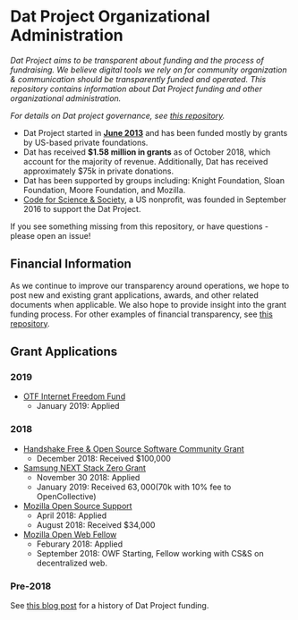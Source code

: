 # Dat Project Organizational Administration

*Dat Project aims to be transparent about funding and the process of fundraising. We believe digital tools we rely on for community organization & communication should be transparently funded and operated. This repository contains information about Dat Project funding and other organizational administration.*

*For details on Dat project governance, see [this repository](https://github.com/datproject/governance).*

* Dat Project started in **[June 2013](https://github.com/datproject/dat/tree/464679267049899eafa345125a0f2212f91be456)** and has been funded mostly by grants by US-based private foundations.
* Dat has received **$1.58 million in grants** as of October 2018, which account for the majority of revenue. Additionally, Dat has received approximately $75k in private donations.
* Dat has been supported by groups including: Knight Foundation, Sloan Foundation, Moore Foundation, and Mozilla.
* [Code for Science & Society](http://codeforscience.org/), a US nonprofit, was founded in September 2016 to support the Dat Project.

If you see something missing from this repository, or have questions - please open an issue!

## Financial Information

As we continue to improve our transparency around operations, we hope to post new and existing grant applications, awards, and other related documents when applicable. We also hope to provide insight into the grant funding process. For other examples of financial transparency, see [this repository](https://github.com/joehand/open-source-finances). 

## Grant Applications

### 2019

* [OTF Internet Freedom Fund](https://www.opentech.fund/funds/internet-freedom-fund/)
  * January 2019: Applied

### 2018

* [Handshake Free & Open Source Software Community Grant](https://www.handshake.org/)
  * December 2018: Received $100,000
* [Samsung NEXT Stack Zero Grant](https://github.com/datproject/organization/tree/master/grants/2018-SamsungNEXT)
  * November 30 2018: Applied
  * January 2019: Received $63,000 ($70k with 10% fee to OpenCollective)
* [Mozilla Open Source Support](https://github.com/datproject/organization/tree/master/grants/2018-MOSS)
  * April 2018: Applied
  * August 2018: Received $34,000
* [Mozilla Open Web Fellow](https://github.com/datproject/organization/tree/master/grants/2018-MOWF)
  * Feburary 2018: Applied
  * September 2018: OWF Starting, Fellow working with CS&S on decentralized web.

### Pre-2018

See [this blog post](https://blog.datproject.org/2017/09/15/dat-funding-history/) for a history of Dat Project funding.


